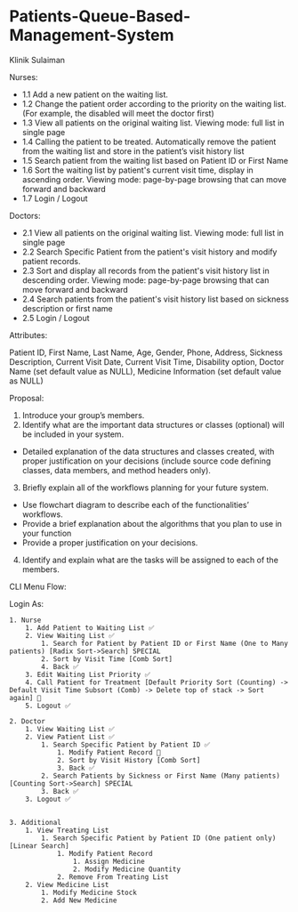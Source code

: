 # Patients-Queue-Based-Management-System

Klinik Sulaiman

Nurses:
  - 1.1 Add a new patient on the waiting list.
  - 1.2 Change the patient order according to the priority on the waiting list. (For example, the disabled will meet the doctor first)
  - 1.3 View all patients on the original waiting list. Viewing mode: full list in single page
  - 1.4 Calling the patient to be treated. Automatically remove the patient from the waiting list and store in the patient’s visit history list
  - 1.5 Search patient from the waiting list based on Patient ID or First Name
  - 1.6 Sort the waiting list by patient's current visit time, display in ascending order. Viewing mode: page-by-page browsing that can move forward and backward
  - 1.7 Login / Logout

Doctors:
  - 2.1 View all patients on the original waiting list. Viewing mode: full list in single page
  - 2.2 Search Specific Patient from the patient's visit history and modify patient records.
  - 2.3 Sort and display all records from the patient's visit history list in descending order. Viewing mode: page-by-page browsing that can move forward and backward
  - 2.4 Search patients from the patient's visit history list based on sickness description or first name
  - 2.5 Login / Logout

Attributes:

Patient ID, First Name, Last Name, Age, Gender, Phone, Address, Sickness Description, Current Visit Date, Current Visit Time, Disability option, Doctor Name (set default value as NULL), Medicine Information (set default value as NULL)

Proposal:

  1. Introduce your group’s members.
  2. Identify what are the important data structures or classes (optional) will be included in your system.
  - Detailed explanation of the data structures and classes created, with proper justification on your decisions (include source code defining classes, data members, and method headers only).
  3. Briefly explain all of the workflows planning for your future system.
  - Use flowchart diagram to describe each of the functionalities’ workflows.
  - Provide a brief explanation about the algorithms that you plan to use in your function
  - Provide a proper justification on your decisions.
  4. Identify and explain what are the tasks will be assigned to each of the members.

CLI Menu Flow:

Login As:

	1. Nurse
		1. Add Patient to Waiting List ✅
		2. View Waiting List ✅
			1. Search for Patient by Patient ID or First Name (One to Many patients) [Radix Sort->Search] SPECIAL
			2. Sort by Visit Time [Comb Sort]
			4. Back ✅
		3. Edit Waiting List Priority ✅
		4. Call Patient for Treatment [Default Priority Sort (Counting) -> Default Visit Time Subsort (Comb) -> Delete top of stack -> Sort again] 📝
		5. Logout ✅

	2. Doctor
		1. View Waiting List ✅
		2. View Patient List ✅
			1. Search Specific Patient by Patient ID ✅
				1. Modify Patient Record 📝
				2. Sort by Visit History [Comb Sort]
				3. Back ✅
			2. Search Patients by Sickness or First Name (Many patients) [Counting Sort->Search] SPECIAL
			3. Back ✅
		3. Logout ✅


	3. Additional
		1. View Treating List
			1. Search Specific Patient by Patient ID (One patient only) [Linear Search]
				1. Modify Patient Record
					1. Assign Medicine
					2. Modify Medicine Quantity
				2. Remove From Treating List
		2. View Medicine List
			1. Modify Medicine Stock
			2. Add New Medicine
